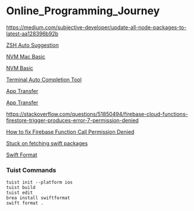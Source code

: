 # Online_Programming_Journey

https://medium.com/subjective-developer/update-all-node-packages-to-latest-aa128396b92b

[ZSH Auto Suggestion](https://github.com/zsh-users/zsh-autosuggestions)

[NVM Mac Basic](https://funveloper.tistory.com/203)

[NVM Basic](https://codezone.tistory.com/entry/electon-03-NodeJs-%EA%B0%9C%EB%B0%9C%EC%97%90-%EC%9C%A0%EC%9A%A9%ED%95%9C-nvm-%EA%B0%84%EB%8B%A8%ED%9E%88-%EC%95%8C%EC%95%84%EB%B3%B4%EA%B3%A0-%EA%B0%91%EC%8B%9C%EB%8B%A4)

[Terminal Auto Completion Tool](https://github.com/withfig/autocomplete)

[App Transfer](https://developer.apple.com/documentation/sign_in_with_apple/bringing_new_apps_and_users_into_your_team)

[App Transfer](https://developer.apple.com/kr/help/app-store-connect/transfer-an-app/overview-of-app-transfer)

https://stackoverflow.com/questions/51850494/firebase-cloud-functions-firestore-trigger-produces-error-7-permission-denied

[How to fix Firebase Function Call Permission Denied](https://nadiya-h.tistory.com/16)

[Stuck on fetching swift packages](https://stackoverflow.com/questions/67931075/stuck-on-fetching-firebase-ios-sdk-in-xcode)

[Swift Format](https://github.com/nicklockwood/swiftformat)


### Tuist Commands 

```shell
tuist init --platform ios
tuist build 
tuist edit 
brea install swiftformat 
swift format . 
```
